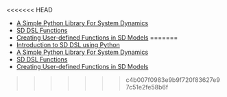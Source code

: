<<<<<<< HEAD
- [A Simple Python Library For System Dynamics](/sd-dsl/simple_python_library_sd_dsl/simple_python_library_sd_dsl.html)
- [SD DSL Functions](/sd-dsl/sd_dsl_functions/sd_dsl_functions.html)
- [Creating User-defined Functions in SD Models](/sd-dsl/sd_user_defined_functions/sd_user_defined_functions.html)
=======
- [Introduction to SD DSL using Python](/step-by-step-guides/introduction_sd_dsl/introduction_sd_dsl.html)
- [A Simple Python Library For System Dynamics](/sd-dsl/in-depth/in_depth_simple_python_library_sd_dsl/in_depth_simple_python_library_sd_dsl.html)
- [SD DSL Functions](/sd-dsl/in-depth/in_depth_sd_dsl_functions/in_depth_sd_dsl_functions.html)
- [Creating User-defined Functions in SD Models](/sd-dsl/how-to/how_to_sd_user_defined_functions/how_to_sd_user_defined_functions.html)
>>>>>>> c4b007f0983e9b9f720f83627e97c51e2fe58b6f
